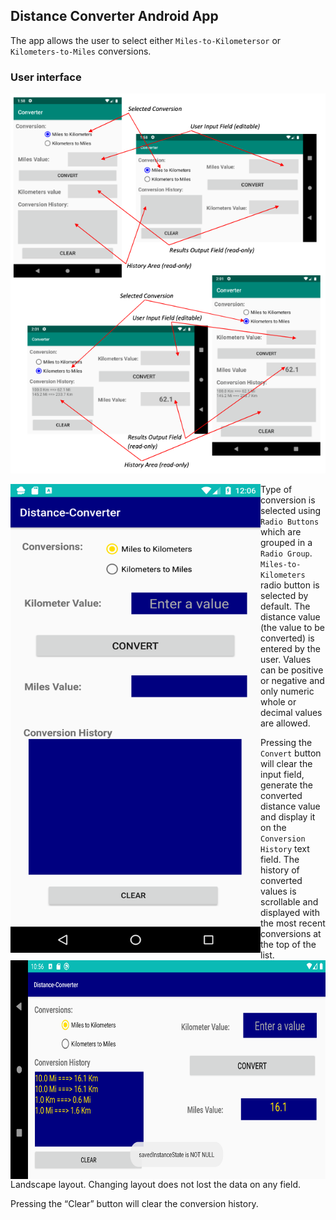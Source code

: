 ## Distance Converter Android App

The app allows the user to select either ```Miles-to-Kilometersor``` or ```Kilometers-to-Miles``` conversions.

### User interface 

![Alt text](pic/User-Interface.png?raw=true "User Interface")
 
<a href="url"><img src="pic/Main-Page.png" align="left" height="750" width="400" ></a>

Type of conversion is selected using ```Radio Buttons``` which are grouped in a ```Radio Group```. ```Miles-to-Kilometers``` radio button is selected by default. The distance value (the value to be converted) is entered by the user. Values can be positive or negative and only numeric whole or decimal values are allowed. 

Pressing the ```Convert``` button will clear the input field, generate the converted distance value and display it on the ```Conversion History``` text field. The history of converted values is scrollable and displayed with the most recent conversions at the top of the list. 
<br>
<a href="url"><img src="pic/Landscape-Layout.png" align="left" height="350" width="700" ></a>
Landscape layout. Changing layout does not lost the data on any field.


Pressing the “Clear” button will clear the conversion history.





